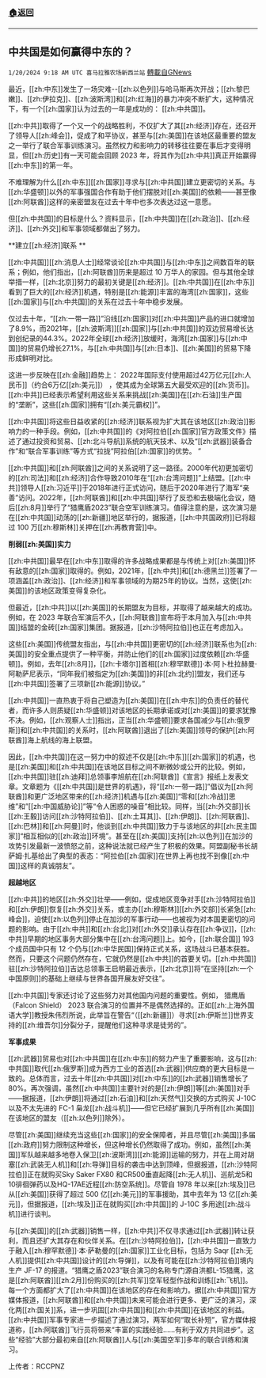 ###  [:house:返回](README.md)
---


## 中共国是如何赢得中东的？
`1/20/2024 9:18 AM UTC 喜马拉雅农场新西兰站` [轉載自GNews](https://gnews.org/articles/2236696)

 
最近，[[zh:中东]]发生了一场灾难--[[zh:以色列]]与哈马斯再次开战；[[zh:黎巴嫩]]、[[zh:伊拉克]]、[[zh:波斯湾]]和[[zh:红海]]的暴力冲突不断扩大，这种情况下，有一个[[zh:国家]]认为过去的一年是成功的： [[zh:中共国]]。 

[[zh:中共]]取得了一个又一个的战略胜利，不仅扩大了其[[zh:经济]]存在，还召开了领导人[[zh:峰会]]，促成了和平协议，甚至与[[zh:美国]]在该地区最重要的盟友之一举行了联合军事训练演习。虽然权力和影响力的转移往往要在事后才变得明显，但[[zh:历史]]有一天可能会回顾 2023 年，将其作为[[zh:中共]]真正开始赢得[[zh:中东]]的第一年。

不难理解为什么[[zh:中东]][[zh:国家]]寻求与[[zh:中共国]]建立更密切的关系。与[[zh:华盛顿]]以外的军事强国合作有助于他们摆脱对[[zh:美国]]的依赖——甚至像[[zh:阿联酋]]这样的亲密盟友在过去十年中也多次表达过这一意愿。

但[[zh:中共国]]的目标是什么？资料显示，[[zh:中共国]]在[[zh:政治]]、[[zh:经济]]、[[zh:外交]]和军事领域都做出了努力。 

**建立[[zh:经济]]联系 **

[[zh:中共国]][[zh:消息人士]]经常谈论[[zh:中共国]]与[[zh:中东]]之间数百年的联系；例如，他们指出，[[zh:阿联酋]]历来是超过 10 万华人的家园。但与其他全球举措一样，[[zh:北京]]努力的最初关键是[[zh:经济]]。[[zh:中共国]]在[[zh:中东]]看到了巨大的[[zh:经济]]机遇，特别是[[zh:能源]]丰富的海湾[[zh:国家]]，这些[[zh:国家]]与[[zh:中共国]]的关系在过去十年中稳步发展。 

仅过去十年，“[[zh:一带一路]]”沿线[[zh:国家]]对[[zh:中共国]]产品的进口就增加了8.9%，而2021年，[[zh:波斯湾]][[zh:国家]]与[[zh:中共国]]的双边贸易增长达到创纪录的44.3%。2022年全球[[zh:经济]]放缓时，海湾[[zh:国家]]与[[zh:中国]]的贸易仍增长27.1%，与[[zh:中共国]]与[[zh:日本]]、[[zh:美国]]的贸易下降形成鲜明对比。

这进一步反映在[[zh:金融]]趋势上： 2022年国际支付使用超过42万亿元[[zh:人民币]]（约合6万亿[[zh:美元]]） ，使其成为全球第五大最受欢迎的[[zh:货币]]。[[zh:中共]]已经表示希望利用这些关系来挑战[[zh:美国]]在[[zh:石油]]生产国的“垄断”，这些[[zh:国家]]拥有“[[zh:美元霸权]]”。

[[zh:中共国]]将这些日益收紧的[[zh:经济]]联系视为扩大其在该地区[[zh:政治]]影响力的一种手段。例如，[[zh:中共国]]的《对阿拉伯[[zh:国家]]官方政策文件》描述了通过投资和贸易、[[zh:北斗导航]]系统的航天技术、以及“[[zh:武器]]装备合作”和“联合军事训练”等方式“拉拢”阿拉伯[[zh:国家]]的优势。 ” 

[[zh:中共国]]和[[zh:阿联酋]]之间的关系说明了这一路径。2000年代初更加密切的[[zh:司法]]和[[zh:经济]]合作导致2010年在“[[zh:台湾问题]]”上结盟。[[zh:中共]]领导人[[zh:习近平]]于2018年进行正式访问，随后于2020年进行了海军“亲善”访问。2022年，[[zh:阿联酋]]和[[zh:中共国]]举行了反恐和去极端化会议，随后[[zh:8月]]举行了“猎鹰盾2023”联合空军训练演习。值得注意的是，这次演习是在[[zh:中共国]]动荡的[[zh:新疆]]地区举行的，据报道，[[zh:中共国政府]]已将超过 100 万[[zh:穆斯林]]关押在[[zh:再教育营]]中。

**削弱[[zh:美国]]实力**

[[zh:中共国]]最早在[[zh:中东]]取得的许多战略成果都是与传统上对[[zh:美国]]怀有敌意的[[zh:国家]]取得的。例如，2021年，[[zh:中共]]和[[zh:德黑兰]]签署了一项涵盖[[zh:政治]]、[[zh:经济]]和军事领域的为期25年的协议。当然，这使[[zh:美国]]的该地区政策变得复杂化。 

但最近，[[zh:中共]]以[[zh:美国]]的长期盟友为目标，并取得了越来越大的成功。例如，在 2023 年联合军演后不久，[[zh:阿联酋]]宣布将于本月加入与[[zh:中共国]]结盟的金砖[[zh:国家]]集团。据报道，[[zh:沙特阿拉伯]]也正在考虑加入。 

这些[[zh:美国]]传统盟友指出，与[[zh:中共国]]更密切的[[zh:经济]]联系也为[[zh:美国]]的安全重点提供了一种平衡，并防止他们的[[zh:国家]]过度依赖[[zh:华盛顿]]。例如，去年[[zh:8月]]，[[zh:卡塔尔]]首相[[zh:穆罕默德]]·本·阿卜杜拉赫曼·阿勒萨尼表示，“同年我们被指定为[[zh:美国]]的非[[zh:北约]]盟友，我们还与[[zh:中共国]]签署了三项新[[zh:能源]]协议。” 

[[zh:中共国]]一直热衷于将自己塑造为[[zh:美国]]在[[zh:中东]]的负责任的替代者，而许多人则质疑[[zh:华盛顿]]对该地区的长期承诺或对[[zh:美国]]的要求犹豫不决。例如，[[zh:观察人士]]指出，正当[[zh:华盛顿]]要求各国减少与[[zh:俄罗斯]]和[[zh:中共国]]的关系时，[[zh:阿联酋]]退出了[[zh:美国]]领导的保护[[zh:阿联酋]]海上航线的海上联盟。 

因此，[[zh:中共国]]在这一努力中的叙述不仅是[[zh:中东]][[zh:国家]]的机遇，也是[[zh:美国]]和[[zh:中共国]]在该地区目标之间不断微妙或公开的比较。例如，[[zh:中共国]]驻[[zh:迪拜]]总领事李旭航在[[zh:阿联酋]]《宣言》报纸上发表文章。文章题为《[[zh:中共国]]是世界的机遇》，将“[[zh:一带一路]]”倡议为[[zh:阿联酋]]和更广泛地区带来的[[zh:经济]]机遇与[[zh:美国]]“零和[[zh:冷战]]思维”和”[[zh:中国威胁论]]”等“令人困惑的噪音”相比较。同样，当[[zh:外交部]]长[[zh:王毅]]访问[[zh:沙特阿拉伯]]、[[zh:土耳其]]、[[zh:伊朗]]、[[zh:阿联酋]]、[[zh:巴林]]和[[zh:阿曼]]时，他谈到[[zh:中共国]]致力于与该地区的非[[zh:民主国家]]“相互相似的[[zh:政治]]环境”。甚至在[[zh:美国]]支持[[zh:以色列]]在加沙的攻势引发最新一波愤怒之前，这种说法就已经产生了积极的效果。阿盟副秘书长胡萨姆·扎基给出了典型的表态：“阿拉伯[[zh:国家]]在世界上再也找不到像[[zh:中国]]这样的真诚朋友”。 

**超越地区**

[[zh:中共]]的地区[[zh:外交]]壮举——例如，促成地区竞争对手[[zh:沙特阿拉伯]]和[[zh:伊朗]]恢复[[zh:外交]]关系，或主办[[zh:穆斯林]][[zh:外交部]]长紧急[[zh:峰会]]，迫使[[zh:以色列]]停止在加沙的军事行动——也被视为对本国更密切的问题的影响。由于[[zh:中共]]和[[zh:台北]]对[[zh:外交]]承认存在[[zh:争议]]，[[zh:中共]]早期的地区事务大部分集中在[[zh:台湾问题]]上。如今，[[zh:联合国]] 193 个成员国中只有 12 个仍与[[zh:中华民国]]保持正式关系，这场战斗已基本获胜。然而，只要这个问题仍然存在，它就仍然是[[zh:中共]]的首要关切。[[zh:中共国]]驻[[zh:沙特阿拉伯]]吉达总领事王启明最近表示，[[zh:北京]]将“在坚持[[zh:一个中国原则]]的基础上继续与世界各国开展友好交往”。 

[[zh:中共国]]专家还讨论了这些努力对其他国内问题的重要性。例如， 猎鹰盾 （Falcon Shield） 2023 联合演习的位置并不是偶然选择的。正如[[zh:上海外国语大学]]教授朱伟烈所说，此举旨在警告“（[[zh:新疆]]）寻求[[zh:伊斯兰]]世界支持的[[zh:维吾尔]]分裂分子，提醒他们这种寻求是徒劳的”。

**军事成果**

[[zh:武器]]贸易也对[[zh:中共国]]在[[zh:中东]]的努力产生了重要影响，这与[[zh:中共国]]取代[[zh:俄罗斯]]成为西方工业的首选[[zh:武器]]供应商的更大目标是一致的。总体而言，过去十年[[zh:中共国]]对[[zh:中东]]的[[zh:武器]]销售增长了80%。再次强调，虽然[[zh:中共国]]主要针对的是[[zh:伊朗]]等[[zh:美国]]对手——据报道，[[zh:伊朗]]将通过[[zh:石油]]和[[zh:天然气]]交换的方式购买 J-10C 以及不太先进的 FC-1 枭龙[[zh:战斗机]]——但它已经扩展到几乎所有[[zh:美国]]在该地区的盟友（[[zh:以色列]]除外）。

尽管[[zh:美国]]继续充当这些[[zh:国家]]的安全保障者，并且尽管[[zh:美国]]多届[[zh:政府]]努力限制这种增长，但这种增长仍然取得了成功。例如，虽然[[zh:美国]]军队越来越多地卷入保卫[[zh:波斯湾]][[zh:能源]]运输的努力，并在上周对胡塞[[zh:武装无人机]]和[[zh:导弹]]目标的袭击中达到顶峰，但据报道，[[zh:沙特阿拉伯]]正在就购买Sky Saker FX80 和CR500垂直起降[[zh:无人机]]、巡航龙5和10徘徊弹药以及HQ-17AE近程[[zh:防空系统]]。尽管自 1978 年以来[[zh:埃及]]已从[[zh:美国]]获得了超过 500 亿[[zh:美元]]的军事援助，其中去年为 13 亿[[zh:美元]]，但据报道，[[zh:埃及]]正在就购买[[zh:中共国]]的 J-10C 多用途[[zh:战斗机]]进行谈判。

与[[zh:美国]]的[[zh:武器]]销售一样，[[zh:中共]]不仅寻求通过[[zh:武器]]转让获利，而且还扩大其存在和伙伴关系。在[[zh:沙特阿拉伯]]，[[zh:中共国]]一直致力于融入[[zh:穆罕默德]]·本·萨勒曼的[[zh:国家]]工业化目标，包括为 Saqr [[zh:无人机]]提供[[zh:中共国]]设计的[[zh:导弹]]，以及有可能在[[zh:沙特阿拉伯]]境内生产 JF-17 的报道。“猎鹰之盾2023”联合演习的名称专门源自洪都L-15猎鹰，这是[[zh:阿联酋]][[zh:2月]]份购买的[[zh:共军]]空军轻型作战和训练[[zh:飞机]]。
每一个方面都扩大了[[zh:中共国]]在该地区的存在和影响力。据[[zh:中共国]]官方媒体报道，[[zh:阿联酋]]和[[zh:中共国]]未来可能会进行更多、更广泛的演习，深化两[[zh:国关]]系，进一步巩固[[zh:中共国]]和[[zh:中共国]]在该地区的利益。[[zh:中共国]]军事专家进一步描述了通过演习，两军如何“取长补短”，官方媒体报道称，[[zh:阿联酋]]飞行员将带来“丰富的实践经验……有利于双方共同进步”。这些“经验”大部分最初来自[[zh:阿联酋]]人与[[zh:美国空军]]多年的联合训练和演习。

上传者：RCCPNZ
